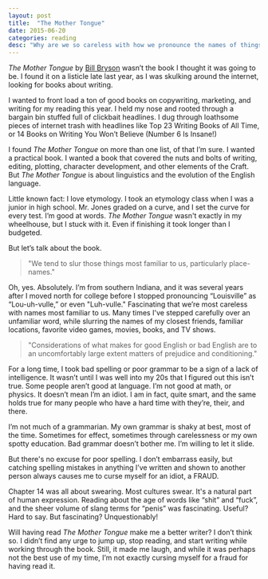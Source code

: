 ```yaml
---
layout: post
title:  "The Mother Tongue"
date: 2015-06-20
categories: reading
desc: "Why are we so careless with how we pronounce the names of things closest to us? The Mother Tongue is a fascinating dive into the history of the English language."
---
```


*The Mother Tongue* by [Bill Bryson](http://www.billbryson.co.uk/) wasn’t the book I thought it was going to be. I found it on a listicle late last year, as I was skulking around the internet, looking for books about writing.

I wanted to front load a ton of good books on copywriting, marketing, and writing for my reading this year. I held my nose and rooted through a bargain bin stuffed full of clickbait headlines. I dug through loathsome pieces of internet trash with headlines like Top 23 Writing Books of All Time, or 14 Books on Writing You Won’t Believe (Number 6 Is Insane!)

I found *The Mother Tongue* on more than one list, of that I’m sure. I wanted a practical book. I wanted a book that covered the nuts and bolts of writing, editing, plotting, character development, and other elements of the Craft. But *The Mother Tongue* is about linguistics and the evolution of the English language.

Little known fact: I love etymology. I took an etymology class when I was a junior in high school. Mr. Jones graded on a curve, and I set the curve for every test. I’m good at words.  *The Mother Tongue* wasn't exactly in my wheelhouse, but I stuck with it. Even if finishing it took longer than I budgeted.

But let’s talk about the book.

<blockquote>"We tend to slur those things most familiar to us, particularly place-names."</blockquote>

Oh, yes. Absolutely. I’m from southern Indiana, and it was several years after I moved north for college before I stopped pronouncing “Louisville” as “Lou-uh-vulle,” or even "Luh-vulle." Fascinating that we’re most careless with names most familiar to us. Many times I've stepped carefully over an unfamiliar word, while slurring the names of my closest friends, familiar locations, favorite video games, movies, books, and TV shows.

<blockquote>"Considerations of what makes for good English or bad English are to an uncomfortably large extent matters of prejudice and conditioning."</blockquote>

For a long time, I took bad spelling or poor grammar to be a sign of a lack of intelligence. It wasn’t until I was well into my 20s that I figured out this isn’t true. Some people aren’t good at language. I’m not good at math, or physics. It doesn’t mean I’m an idiot. I am in fact, quite smart, and the same holds true for many people who have a hard time with they’re, their, and there.

I’m not much of a grammarian. My own grammar is shaky at best, most of the time. Sometimes for effect, sometimes through carelessness or my own spotty education. Bad grammar doesn’t bother me. I’m willing to let it slide.

But there's no excuse for poor spelling. I don’t embarrass easily, but catching spelling mistakes in anything I’ve written and shown to another person always causes me to curse myself for an idiot, a FRAUD.

Chapter 14 was all about swearing. Most cultures swear. It's a natural part of human expression. Reading about the age of words like “shit” and “fuck”, and the sheer volume of slang terms for “penis” was fascinating. Useful? Hard to say. But fascinating? Unquestionably!

Will having read *The Mother Tongue* make me a better writer? I don’t think so. I didn’t find any urge to jump up, stop reading, and start writing while working through the book. Still, it made me laugh, and while it was perhaps not the best use of my time, I’m not exactly cursing myself for a fraud for having read it.